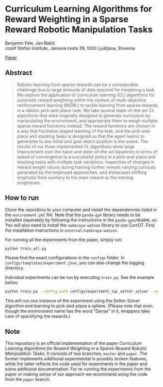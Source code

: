 # Curriculum Learning Algorithms for Reward Weighting in a Sparse Reward Robotic Manipulation Tasks

Benjamin Fele, Jan Babič<br>
Jozef Stefan Institute, Jamova cesta 39, 1000 Ljubljana, Slovenia <br>

[Paper](PaperLink)

## Abstract

>Robotic learning from sparse rewards can be a considerable challenge due to large amounts of data required for mastering a task. We explore the application of curriculum learning (CL) algorithms for automatic reward weighting within the context of multi-objective reinforcement learning (MORL) to tackle learning from sparse rewards in a robotic pick-and-place task. We take several state-of-the-art CL algorithms that were originally designed to generate curriculum by manipulating the environment, and appropriate them to weigh multiple sparse reward functions instead. The reward functions are chosen in a way that facilitates staged learning of the task, and the pick-and-place and stacking tasks is designed so that the agent learns to generalize to any initial and goal object position in the scene.
The results of our three implemented CL algorithms show large improvement over the naive and state-of-the-art baselines in terms of speed of convergence to a successful policy in a pick-and-place and stacking tasks with multiple task variations. Inspection of changes in reward weight values during training further reveals varying curricula generated by the employed approaches, and showcases shifting emphasis from auxiliary to the main reward as the training progresses.

## How to run

Clone the repository to your computer and install the dependencies listed in the `environment.yml` file. Note that the `panda-gym` library needs to be installed seperately by following the instructions in the `panda-gym/README.md`. You will also need to install the `nadaraya-watson` library to use CurrOT. Find the installation instructions in `external/nadaraya-watson`.

For running all the experiments from the paper, simply run:
```bash
python train_all.py
```

Please find the exact configurations in the `configs` folder. In `configs/templates/experiment.json`, you can also change the logging directory.

Individual experiments can be run by executing `train.py`. See the example below:
```bash
python train.py --config_path configs/experiment_tqc_setter_solver --env_name PandaMultiRewardPickAndPlaceSphereDense-v3
```

This will run one instance of the experiment using the Setter-Solver algorithm and learning to pick-and-place a sphere. (Please note that even though the environment name has the word "Dense" in it, wrappers take care of sparsifying the rewards.)

## Note

This repository is an official implementation of the paper *Curriculum Learning Algorithms for Reward Weighting in a Sparse Reward Robotic Manipulation Tasks*. It consists of two branches, `master` and `paper`. The former implements additional experimental in possibly broken features, while the latter reflects the code used for experiments in the paper and some additional documentation. For re-running the experiments from the paper or making sense of our approach we recommend using the code from the `paper` branch.